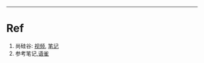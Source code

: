 





















---

# Ref

1. 尚硅谷: [视频](https://www.bilibili.com/video/BV1ns411c7jV?p=1), [笔记](https://pan.baidu.com/s/1Kg7UUpO3wwALX6x28cWA7A#list/path=%2F%E5%B0%9A%E7%A1%85%E8%B0%B7Java%E5%AD%A6%E7%A7%91%E5%85%A8%E5%A5%97%E6%95%99%E7%A8%8B%EF%BC%88%E6%80%BB207.77GB%EF%BC%89%2F3.%E5%B0%9A%E7%A1%85%E8%B0%B7%E5%85%A8%E5%A5%97JAVA%E6%95%99%E7%A8%8B--%E5%BE%AE%E6%9C%8D%E5%8A%A1%E7%94%9F%E6%80%81%EF%BC%8866.68GB%EF%BC%89%2F%E5%B0%9A%E7%A1%85%E8%B0%B7Dubbo%E8%A7%86%E9%A2%91&parentPath=%2F)
2. 参考笔记,[语雀](https://www.yuque.com/ezeta/gn5xw4/typda7#7Y6jA)